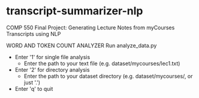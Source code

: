 # transcript-summarizer-nlp
COMP 550 Final Project: Generating Lecture Notes from myCourses Transcripts using NLP

WORD AND TOKEN COUNT ANALYZER 
Run analyze_data.py 
- Enter '1' for single file analysis
   - Enter the path to your text file (e.g. dataset/mycourses/lec1.txt)
- Enter '2' for directory analysis
   - Enter the path to your dataset directory (e.g. dataset/mycourses/, or just '.')
- Enter 'q' to quit

